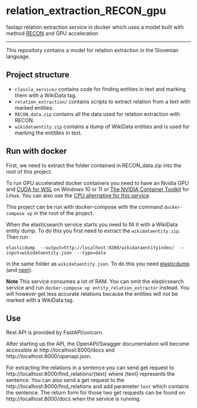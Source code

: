 # relation_extraction_RECON_gpu
fastapi relation extraction service in docker which uses a model built with method [RECON](https://github.com/ansonb/RECON) and GPU acceleration

---

This repository contains a model for relation extraction in the Slovenian language. 

## Project structure

- `classla_service/` contains code for finding entities in text and marking them with a WikiData tag.
- `relation_extraction/` contains scripts to extract relation from a text with marked entities.
- `RECON_data.zip` contains all the data used for relation extraction with RECON.
- `wikidataentity.zip` contains a dump of WikiData entities and is used for marking the entitites in text.


## Run with docker

First, we need to extract the folder contained in RECON_data.zip into the root of this project.

To run GPU accelerated docker containers you need to have an Nvidia GPU and [CUDA for WSL](https://docs.nvidia.com/cuda/wsl-user-guide/index.html) on Windows 10 or 11
or [The NVIDIA Container Toolkit](https://docs.nvidia.com/datacenter/cloud-native/container-toolkit/install-guide.html) for Linux. You can also use the 
[CPU alternative for this service](https://github.com/MiStr1/relation_extraction_BERT_cpu).

This project can be run with docker-compose with the command `docker-compose up` in the root of the project.

When the elasticsearch service starts you need to fill it with a WikiData entity dump. To do this you first need to extract the `wikidataentity.zip`.
Then run 

`elasticdump  --output=http://localhost:9200/wikidataentityindex/  --input=wikidataentity.json  --type=data`

in the same folder as `wikidataentity.json`. To do this you need [elasticdump](https://www.npmjs.com/package/elasticdump) (and [npm](https://www.npmjs.com)).

**Note** This service consumes a lot of RAM. You can omit the elasticsearch service and run `docker-compose up entity_relation_extractor` instead. You will however
get less accurate relations because the entities will not be marked with a WikiData tag.

 
 ## Use
 
 Rest API is provided by FastAPI/uvicorn.
 
 After starting up the API, the OpenAPI/Swagger documentation will become accessible at http://localhost:8000/docs and http://localhost:8000/openapi.json.
 
 For extracting the relations in a sentence you can send get request to http://localhost:8000/find_relations/{text} where {text} represents the sentence.
 You can also send a get request to the http://localhost:8000/find_relations and add parameter `text` which contains the sentence. The return form for those
 two get requests can be found on http://localhost:8000/docs when the service is running.
 
